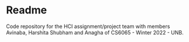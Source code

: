 # Readme

Code repository for the HCI assignment/project team with members Avinaba, Harshita Shubham and Anagha of CS6065 - Winter 2022 - UNB.
